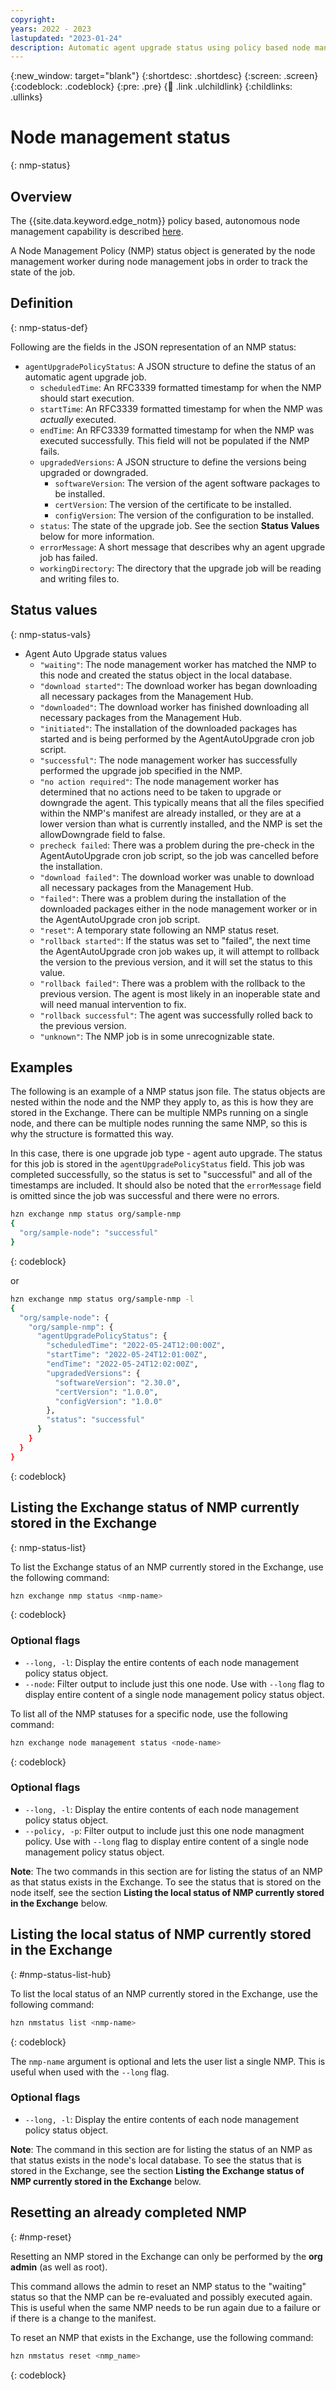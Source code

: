 ```yaml
---
copyright:
years: 2022 - 2023
lastupdated: "2023-01-24"
description: Automatic agent upgrade status using policy based node management
---
```


{:new_window: target="blank"}
{:shortdesc: .shortdesc}
{:screen: .screen}
{:codeblock: .codeblock}
{:pre: .pre}
{:child: .link .ulchildlink}
{:childlinks: .ullinks}

# Node management status
{: nmp-status}

## Overview

The {{site.data.keyword.edge_notm}} policy based, autonomous node management capability is described [here](./node_management_overview.md).

A Node Management Policy (NMP) status object is generated by the node management worker during node management jobs in order to track the state of the job.

## Definition
{: nmp-status-def}

Following are the fields in the JSON representation of an NMP status:

* `agentUpgradePolicyStatus`: A JSON structure to define the status of an automatic agent upgrade job.
  * `scheduledTime`: An RFC3339 formatted timestamp for when the NMP should start execution.
  * `startTime`: An RFC3339 formatted timestamp for when the NMP was *actually* executed.
  * `endTime`: An RFC3339 formatted timestamp for when the NMP was executed successfully. This field will not be populated if the NMP fails.
  * `upgradedVersions`: A JSON structure to define the versions being upgraded or downgraded.
    * `softwareVersion`: The version of the agent software packages to be installed.
    * `certVersion`: The version of the certificate to be installed.
    * `configVersion`: The version of the configuration to be installed.
  * `status`: The state of the upgrade job. See the section **Status Values** below for more information.
  * `errorMessage`: A short message that describes why an agent upgrade job has failed.
  * `workingDirectory`: The directory that the upgrade job will be reading and writing files to.

## Status values
{: nmp-status-vals}

* Agent Auto Upgrade status values
  * `"waiting"`: The node management worker has matched the NMP to this node and created the status object in the local database.
  * `"download started"`: The download worker has began downloading all necessary packages from the Management Hub.
  * `"downloaded"`: The download worker has finished downloading all necessary packages from the Management Hub.
  * `"initiated"`: The installation of the downloaded packages has started and is being performed by the AgentAutoUpgrade cron job script.
  * `"successful"`: The node management worker has successfully performed the upgrade job specified in the NMP.
  * `"no action required"`: The node management worker has determined that no actions need to be taken to upgrade or downgrade the agent. This typically means that all the files specified within the NMP's manifest are already installed, or they are at a lower version than what is currently installed, and the NMP is set the allowDowngrade field to false.
  * `precheck failed`: There was a problem during the pre-check in the AgentAutoUpgrade cron job script, so the job was cancelled before the installation.
  * `"download failed"`: The download worker was unable to download all necessary packages from the Management Hub.
  * `"failed"`: There was a problem during the installation of the downloaded packages either in the node management worker or in the AgentAutoUpgrade cron job script.
  * `"reset"`: A temporary state following an NMP status reset.
  * `"rollback started"`: If the status was set to "failed", the next time the AgentAutoUpgrade cron job wakes up, it will attempt to rollback the version to the previous version, and it will set the status to this value.
  * `"rollback failed"`: There was a problem with the rollback to the previous version. The agent is most likely in an inoperable state and will need manual intervention to fix.
  * `"rollback successful"`: The agent was successfully rolled back to the previous version.
  * `"unknown"`: The NMP job is in some unrecognizable state.

## Examples

The following is an example of a NMP status json file. The status objects are nested within the node and the NMP they apply to, as this is how they are stored in the Exchange. There can be multiple NMPs running on a single node, and there can be multiple nodes running the same NMP, so this is why the structure is formatted this way.

In this case, there is one upgrade job type - agent auto upgrade. The status for this job is stored in the `agentUpgradePolicyStatus` field. This job was completed successfully, so the status is set to "successful" and all of the timestamps are included. It should also be noted that the `errorMessage` field is omitted since the job was successful and there were no errors.

```bash
hzn exchange nmp status org/sample-nmp
{
  "org/sample-node": "successful"
}
```
{: codeblock}

or

```bash
hzn exchange nmp status org/sample-nmp -l
{
  "org/sample-node": {
    "org/sample-nmp": {
      "agentUpgradePolicyStatus": {
        "scheduledTime": "2022-05-24T12:00:00Z",
        "startTime": "2022-05-24T12:01:00Z",
        "endTime": "2022-05-24T12:02:00Z",
        "upgradedVersions": {
          "softwareVersion": "2.30.0",
          "certVersion": "1.0.0",
          "configVersion": "1.0.0"
        },
        "status": "successful"
      }
    }
  }
}
```
{: codeblock}

## Listing the Exchange status of NMP currently stored in the Exchange
{: nmp-status-list}

To list the Exchange status of an NMP currently stored in the Exchange, use the following command:

```bash
hzn exchange nmp status <nmp-name>
```
{: codeblock}

### Optional flags

* `--long, -l`: Display the entire contents of each node management policy status object.
* `--node`: Filter output to include just this one node. Use with `--long` flag to display entire content of a single node management policy status object.

To list all of the NMP statuses for a specific node, use the following command:

```bash
hzn exchange node management status <node-name>
```
{: codeblock}

### Optional flags

* `--long, -l`: Display the entire contents of each node management policy status object.
* `--policy, -p`: Filter output to include just this one node managment policy. Use with `--long` flag to display entire content of a single node management policy status object.

**Note**: The two commands in this section are for listing the status of an NMP as that status exists in the Exchange. To see the status that is stored on the node itself, see the section **Listing the local status of NMP currently stored in the Exchange** below.

## Listing the local status of NMP currently stored in the Exchange
{: #nmp-status-list-hub}

To list the local status of an NMP currently stored in the Exchange, use the following command:

```bash
hzn nmstatus list <nmp-name>
```
{: codeblock}

The `nmp-name` argument is optional and lets the user list a single NMP. This is useful when used with the `--long` flag.

### Optional flags

* `--long, -l`: Display the entire contents of each node management policy status object.

**Note**: The command in this section are for listing the status of an NMP as that status exists in the node's local database. To see the status that is stored in the Exchange, see the section **Listing the Exchange status of NMP currently stored in the Exchange** below.

## Resetting an already completed NMP
{: #nmp-reset}

Resetting an NMP stored in the Exchange can only be performed by the **org admin** (as well as root).

This command allows the admin to reset an NMP status to the "waiting" status so that the NMP can be re-evaluated and possibly executed again. This is useful when the same NMP needs to be run again due to a failure or if there is a change to the manifest.

To reset an NMP that exists in the Exchange, use the following command:

```bash
hzn nmstatus reset <nmp_name>
```
{: codeblock}
